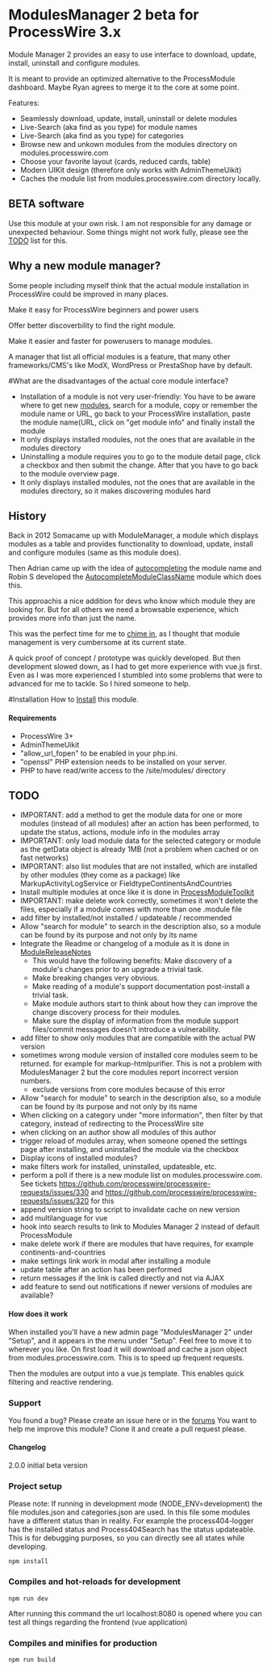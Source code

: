 # ModulesManager 2 beta for ProcessWire 3.x

Module Manager 2 provides an easy to use interface to download, update, install, uninstall and configure modules.

It is meant to provide an optimized alternative to the ProcessModule dashboard. Maybe Ryan agrees to merge it to the core at some point.

Features:

* Seamlessly download, update, install, uninstall or delete modules
* Live-Search (aka find as you type) for module names
* Live-Search (aka find as you type) for categories
* Browse new and unkown modules from the modules directory on modules.processwire.com
* Choose your favorite layout (cards, reduced cards, table)
* Modern UIKit design (therefore only works with AdminThemeUikit)
* Caches the module list from modules.processwire.com directory locally.

## BETA software

Use this module at your own risk. I am not responsible for any damage or unexpected behaviour.
Some things might not work fully, please see the [TODO](#TODO) list for this.

## Why a new module manager?
Some people including myself think that the actual module installation in ProcessWire could be improved in many places.

Make it easy for ProcessWire beginners and power users

Offer better discoverbility to find the right module.

Make it easier and faster for powerusers to manage modules. 

A manager that list all official modules is a feature, that many other frameworks/CMS's like ModX, WordPress or PrestaShop have by default.

#What are the disadvantages of the actual core module interface?

* Installation of a module is not very user-friendly: You have to be aware where to get new [modules](https://modules.processwire.com), search for a module, copy or remember the module name or URL, go back to your ProcessWire installation, paste the module name(URL, click on "get module info" and finally install the module
* It only displays installed modules, not the ones that are available in the modules directory
* Uninstalling a module requires you to go to the module detail page, click a checkbox and then submit the change. After that you have to go back to the module overview page.
* It only displays installed modules, not the ones that are available in the modules directory, so it makes discovering modules hard

## History
Back in 2012 Somacame up with ModuleManager, a module which displays modules as a table and provides functionality to download, update, install and configure modules (same as this module does).

Then Adrian came up with the idea of [autocompleting](https://processwire.com/talk/topic/20649-revamped-modules-install-interface/) the module name and Robin S developed the [AutocompleteModuleClassName](https://processwire.com/talk/topic/21853-autocomplete-module-class-name/) module which does this.
 
This approach﻿is a nice addition for devs who know which module they are looking for. But for all others we need a browsable experience, which provides more info than just the name.

This was the perfect time for me to [chime in](https://processwire.com/talk/topic/20649-revamped-modules-install-interface/?do=findComment&comment=178827), as I thought that module management is very cumbersome at its current state.

A quick proof of concept / prototype was quickly developed. But then development slowed down, as I had to get more experience with vue.js first.
Even as I was more experienced I stumbled into some problems that were to advanced for me to tackle. So I hired someone to help.

#Installation
How to [Install](http://modules.processwire.com/install-uninstall/) this module.

#### Requirements
- ProcessWire 3+
- AdminThemeUikit
- "allow_url_fopen" to be enabled in your php.ini.
- "openssl" PHP extension needs to be installed on your server.
- PHP to have read/write access to the /site/modules/ directory

## TODO
* IMPORTANT: add a method to get the module data for one or more modules (instead of all modules) after an action has been performed, to update the status, actions, module info in the modules array
* IMPORTANT: only load module data for the selected category or module as the getData object is already 1MB (not a problem when cached or on fast networks)
* IMPORTANT: also list modules that are not installed, which are installed by other modules (they come as a package) like MarkupActivityLogService or FieldtypeContinentsAndCountries
* Install multiple modules at once like it is done in [ProcessModuleToolkit](https://github.com/adrianbj/ProcessModuleToolkit)
* IMPORTANT: make delete work correctly, sometimes it won't delete the files, especially if a module comes with more than one .module file
* add filter by installed/﻿not installed / updateable / recommended
* Allow "search for module" to search in the description also, so a module can be found by its purpose and not only by its name
* Integrate the Readme or changelog of a module as it is done in [ModuleReleaseNotes](https://processwire.com/talk/topic/17767-module-release-notes/)
    * This would have the following benefits: Make﻿ discovery of a module's changes﻿ prior to an upgrade a trivial ﻿task.
    * Make breaking changes very obvious.
    * Make reading of a module's support documentation post-install a trivial task.
    * Make module authors start to think about how they can improve the change discovery process for their modules.
    * Make sure the display of information from the module support files/﻿commit messages doesn't introduce a vulnerability﻿.
* add filter to show only modules that are compatible with the actual PW version
* sometimes wrong module version of installed core modules seem to be returned. for example for markup-htmlpurifier. This is not a problem with ModulesManager 2 but the core modules report incorrect version numbers.
    * exclude versions from core modules because of this error
* Allow "search for module" to search in the description also, so a module can be found by its purpose and not only by its name
* When clicking on a category under "more information", then filter by that category, instead of redirecting to the ProcessWire site
* when clicking on an author show all modules of this author
* trigger reload of modules array, when someone opened the settings page after installing, and uninstalled the module via the checkbox
* Display icons of installed modules? 
* make filters work for installed, uninstalled, updateable, etc.
* perform a poll if there is a new module list on modules.processwire.com. See tickets https://github.com/processwire/processwire-requests/issues/330 and https://github.com/processwire/processwire-requests/issues/320 for this
* append version string to script to invalidate cache on new version
* add multilanguage for vue
* hook into search results to link to Modules Manager 2 instead of default ProcessModule
* make delete work if there are modules that have requires, for example continents-and-countries
* make settings link work in modal after installing a module
* update table after an action has been performed
* return messages if the link is called directly and not via AJAX
* add feature to send out notifications if newer versions of modules are available?

#### How does it work

When installed you'll have a new admin page "ModulesManager 2" under "Setup", and it appears in the menu under "Setup". Feel free to move it to wherever you like. On first load it will download and cache a json object from modules.processwire.com.
This is to speed up frequent requests.

Then the modules are output into a vue.js template. This enables quick filtering and reactive rendering.

### Support

You found a bug? Please create an issue here or in the [forums](https://processwire.com/talk/topic/22285-modulesmanager-2-install-update-and-uninstall-your-modules-wip) 
You want to help me improve this module? Clone it and create a pull request please.

#### Changelog

2.0.0 initial beta version


### Project setup
Please note: If running in development mode (NODE_ENV=development) the file modules.json and categories.json are used. In this file some modules have a different status than in reality.
For example the process404-logger has the installed status and Process404Search has the status updateable. This is for debugging purposes, so you can directly see all states while developing. 
```
npm install
```

### Compiles and hot-reloads for development
```
npm run dev
```
After running this command the url localhost:8080 is opened where you can test all things regarding the frontend (vue application) 

### Compiles and minifies for production
```
npm run build
```
